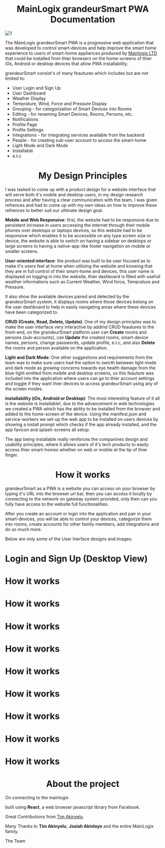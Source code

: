 <h1 align='center'>MainLogix grandeurSmart PWA Documentation</h1>

![1](https://user-images.githubusercontent.com/64613243/127857570-c6c6f3c9-f4b4-43fa-b8f6-6b5a2e0e541a.png)

The MainLogix grandeurSmart PWA is a progressive web application that was developed to control smart-devices and help improve the smart home experience to users of smart-home appliances produced by <a href='https://mainlogix.org/'>Mainlogix LTD</a> that could be installed from thier browsers on the home-screens of thier iOs, Android or desktop devices that allow PWA installability.

grandeurSmart consist's of many feautures which includes but are not limited to:

<ul>
  <li>User Login and Sign Up</li>
  <li>User Dashboard</li>
  <li>Weather Display</li>
  <li>Temprature, Wind, Force and Pressure Display</li>
  <li>Grouping - for categorization of Smart Devices into Rooms</li>
  <li>Editing - for renaming Smart Devices, Rooms, Persons, etc.</li>
  <li>Notifications</li>
  <li>Profile Page</li>
  <li>Profile Settings</li>
  <li>Integrations - for integrating services available from the backend</li>
  <li>People - for creating sub-user account to access the smart-home</li>
  <li>Light Mode and Dark Mode</li>
  <li>Installable</li>
  <li>e.t.c</li>
</ul>

<h1 align='center'>My Design Principles</h1>

I was tasked to come up with a product design for a website interface that will serve both it's mobile and desktop users, in my design research process and after having a clear communication with the team, I was given refrences and had to come up with my own ideas on how to improve these refrences to better suit our ultimate design goal. 

**Mobile and Web Responsive**: first, the website had to be responsive due to persistent increase in users accessing the internet through their mobile phones over desktops or laptops devices, so this website had to be responsive which enables it to be accessible on any type screen size or device, the website is able to switch on having a sidebar on desktops or large screens to having a native-app-like footer navigation on mobile or smaller screens.

**User-oriented interface**: the product was built to be user focused as to make it's users feel at home when utilizing the website and knowing that they are in full control of their smart-home and devices, this user name is displayed on logging in into the website, thier dashboard is filled with usefull weather informations such as Current Weather, Wind force, Temprature and Pressure.

It also show the available devices paired and detected by the grandeurSmart system, it displays rooms where those devices belong on the user dashboard to help in easily navigating areas where these devices have been categorized to. 

**CRUD (Create, Read, Delete, Update)**: One of my design principles was to make the user interface very interactive by addind CRUD feautures to the front-end, on the grandeurSmart platform user can **Create** rooms and persons (sub-accounts), can **Update** the created rooms, smart-device names, persons, change passwords, update profile, e.t.c, and also **Delete** the rooms and person available on the application.

**Light and Dark Mode**: One other suggestions and requirements from the team was to make sure users had the option to swicth between light mode and dark mode as growing concerns towards eye health damage from the blue-light emitted from mobile and desktop screens, so this feauture was included into the application where users can go to thier account settings and toggle if they want thier devices to access grandeurSmart using any of the screen modes.

**installability (iOs, Android or Desktop)**: The most interesting feature of it all is the website is installable!, due to the advancement in web technologies we created a PWA which has the ability to be installed from the browser and added to the home-screen of the device. Using the manifest.json and service-workers we set-up the web app to be installed on users devices by showing a install prompt which checks if the app already installed, and the app favicon and splash-screens all setup. 

The app being installable really reinforces the companines design and usability principles, where it allows users of it's tech products to easily access thier smart-homes whether on web or mobile at the tip of thier finger.


<h1 align='center'>How it works</h1>

grandeurSmart as a PWA is a website you can access on your browser by typing it's URL into the browser url bar, then you can access it locally by connecting to the network on gateway system provided, only then can you fully have access to the website full functionalities.

After you create an account or login into the application and pair in your smart-devices, you will be able to control your devices, categorize them into rooms, create accounts for other family members, add integrations and do so much more.

Below are only some of the User Inerface designs and images.

<h1 >Login and Sign Up (Desktop View)</h1>



<h1 >How it works</h1>

<h1 >How it works</h1>

<h1 >How it works</h1>

<h1 >How it works</h1>

<h1 >How it works</h1>

<h1 >How it works</h1>

<h1 >How it works</h1>

<h1 >How it works</h1>

<h1 >How it works</h1>


<h1 align='center'>About the project</h1>

On connecting to the mainlogix

built using **React**, a web browser javascript library from Facebook.  

Great Contributions from <a href='https://github.com/timothyakinyelu'>Tim Akinyelu</a>

Many Thanks to **Tim Akinyelu**, **Josiah Akinloye** and the entire MainLogix family.

The Team 
